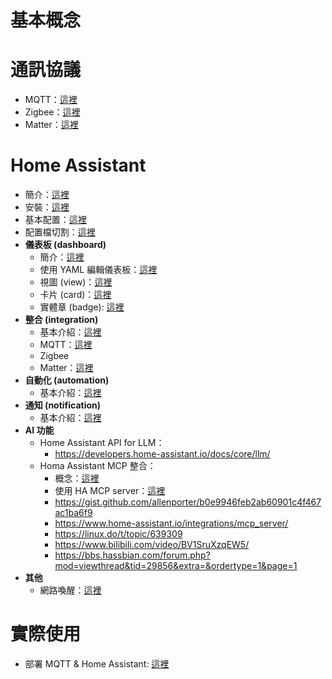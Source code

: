 # 基本概念

# 通訊協議
- MQTT：[這裡](./IoT/mqtt.md)
- Zigbee：[這裡](./IoT/zigbee.md)
- Matter：[這裡](./IoT/matter.md)

# Home Assistant
- 簡介：[這裡](./Home%20Assistant/intro.md)
- 安裝：[這裡](./Home%20Assistant/install.md)
- 基本配置：[這裡](./Home%20Assistant/basicConfig.md)
- 配置檔切割：[這裡](./Home%20Assistant/splitYAML.md)
- **儀表板 (dashboard)**
  -  簡介：[這裡](./Home%20Assistant/dashboard/intro.md)
  -  使用 YAML 編輯儀表板：[這裡](./Home%20Assistant/dashboard/yaml.md)
  -  視圖 (view)：[這裡](./Home%20Assistant/dashboard/view.md)
  -  卡片 (card)：[這裡](./Home%20Assistant/dashboard/card.md)
  -  實體章 (badge): [這裡](./Home%20Assistant/dashboard/badge.md)
- **整合 (integration)**
  - 基本介紹：[這裡](./Home%20Assistant/integration/intro.md) 
  - MQTT：[這裡](./Home%20Assistant/integration/mqtt.md)
  - Zigbee
  - Matter：[這裡](./Home%20Assistant/integration/matter.md)
- **自動化 (automation)**
  - 基本介紹：[這裡](./Home%20Assistant/automation/basic.md)
- **通知 (notification)**
  - 基本介紹：[這裡](./Home%20Assistant/notification/basic.md)
- **AI 功能**
  - Home Assistant API for LLM：
    - https://developers.home-assistant.io/docs/core/llm/ 
  - Homa Assistant MCP 整合：
    - 概念：[這裡](./Home%20Assistant/AI/mcp.md)
    - 使用 HA MCP server：[這裡](./Home%20Assistant/AI/mcp_server.md)
    - https://gist.github.com/allenporter/b0e9946feb2ab60901c4f467ac1ba6f9
    - https://www.home-assistant.io/integrations/mcp_server/
    - https://linux.do/t/topic/639309
    - https://www.bilibili.com/video/BV1SruXzqEW5/
    - https://bbs.hassbian.com/forum.php?mod=viewthread&tid=29856&extra=&ordertype=1&page=1
- **其他**
  - 網路喚醒：[這裡](./Home%20Assistant/others/WOL.md)

# 實際使用
- 部署 MQTT & Home Assistant:  [這裡](./deployment/MQTT_HA.md)

